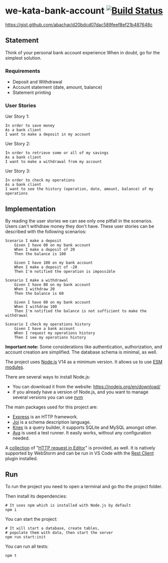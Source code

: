 # we-kata-bank-account [![Build Status](https://travis-ci.com/bybrunobarros/we-kata-bank-account.svg?branch=main)](https://travis-ci.com/bybrunobarros/we-kata-bank-account)
https://gist.github.com/abachar/d20bdcd07dac589feef8ef21b487648c

## Statement
Think of your personal bank account experience When in doubt, go for the simplest solution.

### Requirements
- Deposit and Withdrawal
- Account statement (date, amount, balance)
- Statement printing

### User Stories
Uer Story 1:
```
In order to save money
As a bank client
I want to make a deposit in my account
```

Uer Story 2:
```
In order to retrieve some or all of my savings
As a bank client
I want to make a withdrawal from my account
```

Uer Story 3:
```
In order to check my operations
As a bank client
I want to see the history (operation, date, amount, balance) of my operations
```

## Implementation
By reading the user stories we can see only one pitfall in the scenarios. Users can't withdraw money they don't have.
These user stories can be described with the following scenarios:

```gherkin
Scenario I make a deposit 
    Given I have 80 on my bank account
    When I make a deposit of 20
    Then the balance is 100
    
    Given I have 100 on my bank account
    When I make a deposit of -20
    Then I'm notified the operation is impossible

Scenario I make a withdrawal
    Given I have 80 on my bank account
    When I withdraw 20
    Then the balance is 60
    
    Given I have 80 on my bank account
    When I withdraw 100
    Then I'm notified the balance is not sufficient to make the withdrawal

Scenario I check my operations history
    Given I have a bank account
    When I request my operations history
    Then I see my operations history
```

**Important note:** Some considerations like authentication, authorization, and account creation are simplified. The database schema is minimal, as well.

The project uses [Node.js](https://nodejs.org/) V14 as a minimum version. It allows us to use [ESM modules](https://nodejs.org/docs/latest-v14.x/api/esm.html).

There are several ways to install Node.js:
- You can download it from the website: https://nodejs.org/en/download/
- If you already have a version of Node.js, and you want to manage several versions you can use [nvm](https://github.com/nvm-sh/nvm)

The main packages used for this project are:
- [Express](https://expressjs.com/) is an HTTP framework.
- [Joi](https://joi.dev/) is a schema description language.
- [Knex](http://knexjs.org/) is a query builder, it supports SQLite and MySQL amongst other.
- [Ava](https://github.com/avajs/ava) is used a test runner. It easily works, without any configuration needed.

A [collection](test/endpoint.http) of "[HTTP request in Editor](https://github.com/JetBrains/http-request-in-editor-spec)" is provided, as well. It is natively supported by WebStorm and can be run in VS Code with the [Rest Client](https://marketplace.visualstudio.com/items?itemName=humao.rest-client) plugin installed.

## Run
To run the project you need to open a terminal and go tho the project folder.

Then install its dependencies:
```shell script
# It uses npm which is installed with Node.js by default
npm i
```
You can start the project:
```shell script
# It will start a database, create tables, 
# populate them with data, then start the server 
npm run start:init
```
You can run all tests:
```shell script
npm t
```